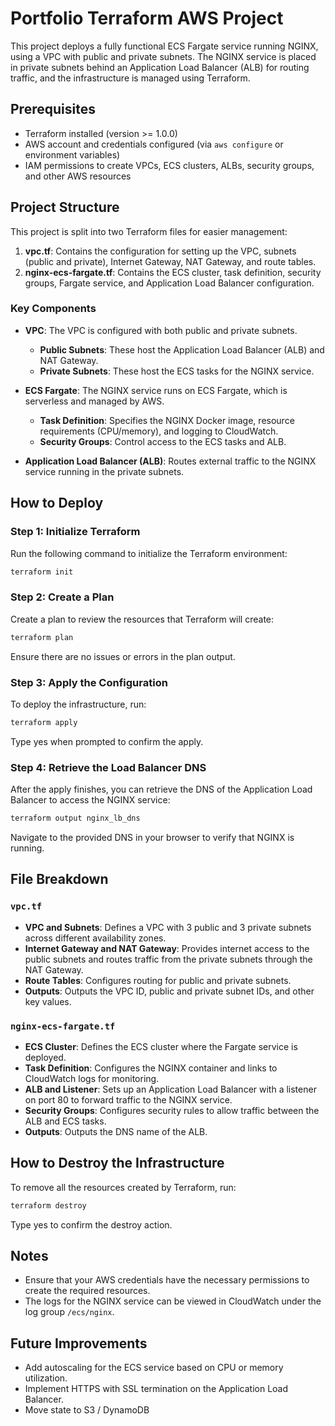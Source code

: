 # Portfolio Terraform AWS Project

This project deploys a fully functional ECS Fargate service running NGINX, using a VPC with public and private subnets. The NGINX service is placed in private subnets behind an Application Load Balancer (ALB) for routing traffic, and the infrastructure is managed using Terraform.

## Prerequisites

- Terraform installed (version >= 1.0.0)
- AWS account and credentials configured (via `aws configure` or environment variables)
- IAM permissions to create VPCs, ECS clusters, ALBs, security groups, and other AWS resources

## Project Structure

This project is split into two Terraform files for easier management:

1. **vpc.tf**: Contains the configuration for setting up the VPC, subnets (public and private), Internet Gateway, NAT Gateway, and route tables.
2. **nginx-ecs-fargate.tf**: Contains the ECS cluster, task definition, security groups, Fargate service, and Application Load Balancer configuration.

### Key Components

- **VPC**: The VPC is configured with both public and private subnets.
  - **Public Subnets**: These host the Application Load Balancer (ALB) and NAT Gateway.
  - **Private Subnets**: These host the ECS tasks for the NGINX service.
  
- **ECS Fargate**: The NGINX service runs on ECS Fargate, which is serverless and managed by AWS.
  - **Task Definition**: Specifies the NGINX Docker image, resource requirements (CPU/memory), and logging to CloudWatch.
  - **Security Groups**: Control access to the ECS tasks and ALB.
  
- **Application Load Balancer (ALB)**: Routes external traffic to the NGINX service running in the private subnets.

## How to Deploy

### Step 1: Initialize Terraform

Run the following command to initialize the Terraform environment:

```bash
terraform init
```

### Step 2: Create a Plan
Create a plan to review the resources that Terraform will create:
```bash
terraform plan
```
Ensure there are no issues or errors in the plan output.

### Step 3: Apply the Configuration
To deploy the infrastructure, run:
```bash
terraform apply
```
Type yes when prompted to confirm the apply.

### Step 4: Retrieve the Load Balancer DNS
After the apply finishes, you can retrieve the DNS of the Application Load Balancer to access the NGINX service:
```bash
terraform output nginx_lb_dns
```
Navigate to the provided DNS in your browser to verify that NGINX is running.

## File Breakdown

### `vpc.tf`

- **VPC and Subnets**: Defines a VPC with 3 public and 3 private subnets across different availability zones.
- **Internet Gateway and NAT Gateway**: Provides internet access to the public subnets and routes traffic from the private subnets through the NAT Gateway.
- **Route Tables**: Configures routing for public and private subnets.
- **Outputs**: Outputs the VPC ID, public and private subnet IDs, and other key values.

### `nginx-ecs-fargate.tf`

- **ECS Cluster**: Defines the ECS cluster where the Fargate service is deployed.
- **Task Definition**: Configures the NGINX container and links to CloudWatch logs for monitoring.
- **ALB and Listener**: Sets up an Application Load Balancer with a listener on port 80 to forward traffic to the NGINX service.
- **Security Groups**: Configures security rules to allow traffic between the ALB and ECS tasks.
- **Outputs**: Outputs the DNS name of the ALB.

## How to Destroy the Infrastructure

To remove all the resources created by Terraform, run:

```bash
terraform destroy
```
Type yes to confirm the destroy action.

## Notes

- Ensure that your AWS credentials have the necessary permissions to create the required resources.
- The logs for the NGINX service can be viewed in CloudWatch under the log group `/ecs/nginx`.

## Future Improvements

- Add autoscaling for the ECS service based on CPU or memory utilization.
- Implement HTTPS with SSL termination on the Application Load Balancer.
- Move state to S3 / DynamoDB
